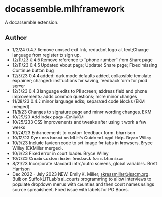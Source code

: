 # docassemble.mlhframework

A docassemble extension.

## Author
* 1/2/24     0.4.7 Remove unused exit link, redudant logo alt text;Change language from register to sign up.
* 12/11/23   0.4.6 Remove reference to "phone number" from Share page
* 12/11/23   0.4.5 Updated About page; Updated Share page; Fixed missing Continue button bug
* 12/8/23    0.4.4 added: dark mode defaults added, collapsible template explainer; changed: instructions for saving, feedback form for prod server
* 12/5/23    0.4.3 language edits to PII screen; address field and phone improvements; adds common questions; more minor changes
* 11/28/23   0.4.2 minor language edits; separated code blocks (EKM merged).
* 11/8/23    Changes to signature page and minor wording changes. EKM
* 10/25/23   Add index page -EmilyKM
* 10/25/233  CSS improvements and tweaks after using it work a few weeks
* 10/24/23   Enhancements to custom feedback form. bharrison
* 10/12/23   Sync css based on MLH's Guide to Legal Help. Bryce Willey
* 10/9/23    Include favicon code to set image for tabs in browsers. Bryce Willey (EKMiller merged).
* 10/6/23    Fixed error in court loader. Bryce Willey 
* 10/2/23    Create custom tester feedback form. bharrison
* 8/21/23    Incorporate standard intro/outro screens, global variables. Brett Harrison
* Dec 2022 - July 2023   NEW. Emily K. Miller, ekressmiller@lsscm.org. Built on SuffolkLITLab's al_courts programming to allow interviews to populate dropdown menus with counties and then court names usings source spreadsheet. Fixed issue with labels for PO Boxes.

